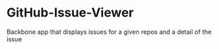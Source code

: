 GitHub-Issue-Viewer
===================

Backbone app that displays issues for a given repos and a detail of the issue
